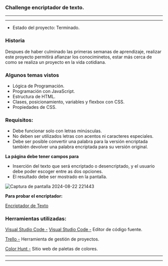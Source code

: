    ### Challenge encriptador de texto.
   ***
   ***

- Estado del proyecto: Terminado.

### **Historia**
Despues de haber culminado las primeras semanas de aprendizaje, realizar este proyecto permitirá afianzar los conociminetos, estar más cerca de como se realiza un proyecto en la vida cotidiana.

### **Algunos temas vistos**
- Lógica de Programación.
- Programación con JavaScript.
-  Estructura de HTML.
- Clases, posicionamiento, variables y flexbox con CSS.
- Propiedades de CSS.

### **Requisitos:**

- Debe funcionar solo con letras minúsculas.
- No deben ser utilizados letras con acentos ni caracteres especiales.
- Debe ser posible convertir una palabra para la versión encriptada también devolver una palabra encriptada para su versión original.

**La página debe tener campos para**
- Inserción del texto que será encriptado o desencriptado, y el usuario debe poder escoger entre as dos opciones.
- El resultado debe ser mostrado en la pantalla.

![Captura de pantalla 2024-08-22 221443](https://github.com/user-attachments/assets/901daa1d-c38d-4550-be87-2df50983fed5)

**Para probar el encriptador:**

[Encriptador de Texto ][Encriptador de Texto ]

###   **Herramientas utilizadas:**

[Visual Studio Code -] [Visual Studio Code -]  Editor de código fuente.

[Trello -][Trello -]  Herramienta de gestión de proyectos.

[Color Hunt -][Color Hunt]  Sitio web de paletas de colores. 

***

***




[Visual Studio Code -]: https://code.visualstudio.com/
[Trello -]: https://trello.com/es
[Color Hunt]: https://colorhunt.co/
[Encriptador de Texto ]: https://challenge-encriptador-de-texto-eight.vercel.app/

